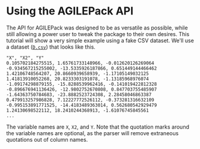 Using the AGILEPack API
===========

The API for AGILEPack was designed to be as versatile as possible, while still allowing a power user to tweak the package to their own desires. This tutorial will show a very simple example using a fake CSV dataset. We'll use a dataset ([`D.csv`](https://github.com/lukedeo/AGILEPack/blob/master/generic/D.csv)) that looks like this.

```
"X", "X2", "Y"
0.105702184275515, 1.65761733148966, -0.012620126269064
-0.934567215255002, -13.5335926187866, 0.651449144466462
1.42106748564207, 20.8660939658939, -1.17105149032125
1.41813910052268, 20.8233303191078, -1.13185968976074
-1.09174298879155, -15.8288539962416, -0.141019422812328
-0.896676941136426, -12.9802752670808, 0.847703755485907
-1.64363750784683, -23.8882523724308, 2.28458046863387
0.479913257986828, 7.12227772526112, -0.373281316632109
-0.995153891771525, -14.4183489363014, 0.562680542929479
1.24130698522112, 18.2410244368913, -1.61076745845561
...
```

The variable names are `X`, `X2`, and `Y`. Note that the quotation marks around the variable names are optional, as the parser will remove extraneous quotations out of column names. 

